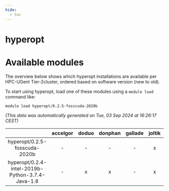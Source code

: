 ```yaml
---
hide:
  - toc
---
```


hyperopt
========

# Available modules


The overview below shows which hyperopt installations are available per HPC-UGent Tier-2cluster, ordered based on software version (new to old).

To start using hyperopt, load one of these modules using a `module load` command like:

```shell
module load hyperopt/0.2.5-fosscuda-2020b
```

*(This data was automatically generated on Tue, 03 Sep 2024 at 16:26:17 CEST)*  

| |accelgor|doduo|donphan|gallade|joltik|shinx|skitty|
| :---: | :---: | :---: | :---: | :---: | :---: | :---: | :---: |
|hyperopt/0.2.5-fosscuda-2020b|-|-|-|-|x|-|-|
|hyperopt/0.2.4-intel-2019b-Python-3.7.4-Java-1.8|-|x|x|-|x|-|-|
